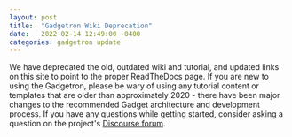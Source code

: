 ```yaml
---
layout: post
title:  "Gadgetron Wiki Deprecation"
date:   2022-02-14 12:49:00 -0400
categories: gadgetron update
---
```


We have deprecated the old, outdated wiki and tutorial, and updated links on this site to point to the proper ReadTheDocs page. If you are new to using the Gadgetron, please be wary of using any tutorial content or templates that are older than approximately 2020 - there have been major changes to the recommended Gadget architecture and development process. If you have any questions while getting started, consider asking a question on the project's [Discourse forum](https://gadgetron.discourse.group/). 
